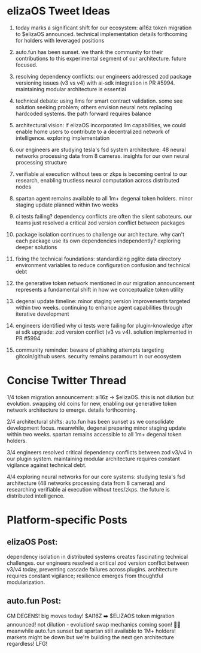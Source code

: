 # elizaOS Tweet Ideas

1. today marks a significant shift for our ecosystem: ai16z token migration to $elizaOS announced. technical implementation details forthcoming for holders with leveraged positions

2. auto.fun has been sunset. we thank the community for their contributions to this experimental segment of our architecture. future focused.

3. resolving dependency conflicts: our engineers addressed zod package versioning issues (v3 vs v4) with ai-sdk integration in PR #5994. maintaining modular architecture is essential

4. technical debate: using llms for smart contract validation. some see solution seeking problem; others envision neural nets replacing hardcoded systems. the path forward requires balance

5. architectural vision: if elizaOS incorporated llm capabilities, we could enable home users to contribute to a decentralized network of intelligence. exploring implementation

6. our engineers are studying tesla's fsd system architecture: 48 neural networks processing data from 8 cameras. insights for our own neural processing structure

7. verifiable ai execution without tees or zkps is becoming central to our research, enabling trustless neural computation across distributed nodes

8. spartan agent remains available to all 1m+ degenai token holders. minor staging update planned within two weeks

9. ci tests failing? dependency conflicts are often the silent saboteurs. our teams just resolved a critical zod version conflict between packages

10. package isolation continues to challenge our architecture. why can't each package use its own dependencies independently? exploring deeper solutions

11. fixing the technical foundations: standardizing pglite data directory environment variables to reduce configuration confusion and technical debt

12. the generative token network mentioned in our migration announcement represents a fundamental shift in how we conceptualize token utility

13. degenai update timeline: minor staging version improvements targeted within two weeks. continuing to enhance agent capabilities through iterative development

14. engineers identified why ci tests were failing for plugin-knowledge after ai sdk upgrade: zod version conflict (v3 vs v4). solution implemented in PR #5994

15. community reminder: beware of phishing attempts targeting gitcoin/github users. security remains paramount in our ecosystem

# Concise Twitter Thread

1/4 token migration announcement: ai16z -> $elizaOS. this is not dilution but evolution. swapping old coins for new, enabling our generative token network architecture to emerge. details forthcoming.

2/4 architectural shifts: auto.fun has been sunset as we consolidate development focus. meanwhile, degenai preparing minor staging update within two weeks. spartan remains accessible to all 1m+ degenai token holders.

3/4 engineers resolved critical dependency conflicts between zod v3/v4 in our plugin system. maintaining modular architecture requires constant vigilance against technical debt.

4/4 exploring neural networks for our core systems: studying tesla's fsd architecture (48 networks processing data from 8 cameras) and researching verifiable ai execution without tees/zkps. the future is distributed intelligence.

# Platform-specific Posts

## elizaOS Post:
dependency isolation in distributed systems creates fascinating technical challenges. our engineers resolved a critical zod version conflict between v3/v4 today, preventing cascade failures across plugins. architecture requires constant vigilance; resilience emerges from thoughtful modularization.

## auto.fun Post:
GM DEGENS! big moves today! $AI16Z ➡️ $ELIZAOS token migration announced! not dilution - evolution! swap mechanics coming soon! 🧠🔄 meanwhile auto.fun sunset but spartan still available to 1M+ holders! markets might be down but we're building the next gen architecture regardless! LFG!